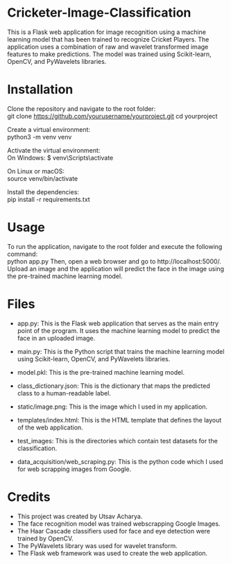 # Cricketer-Image-Classification
This is a Flask web application for image recognition using a machine learning model that has been trained to recognize Cricket Players. The application uses a combination of raw and wavelet transformed image features to make predictions. The model was trained using Scikit-learn, OpenCV, and PyWavelets libraries.

# Installation

Clone the repository and navigate to the root folder:  
git clone https://github.com/yourusername/yourproject.git
cd yourproject

Create a virtual environment:  
python3 -m venv venv

Activate the virtual environment:  
On Windows:
$ venv\Scripts\activate

On Linux or macOS:  
source venv/bin/activate

Install the dependencies:  
pip install -r requirements.txt

# Usage
To run the application, navigate to the root folder and execute the following command:  
python app.py
Then, open a web browser and go to http://localhost:5000/.
Upload an image and the application will predict the face in the image using the pre-trained machine learning model.

# Files
* app.py: This is the Flask web application that serves as the main entry point of the program. It uses the machine learning model to predict the face in an uploaded image.

* main.py: This is the Python script that trains the machine learning model using Scikit-learn, OpenCV, and PyWavelets libraries.

* model.pkl: This is the pre-trained machine learning model.

* class_dictionary.json: This is the dictionary that maps the predicted class to a human-readable label.

* static/image.png: This is the image which I used in my application.

* templates/index.html: This is the HTML template that defines the layout of the web application.

* test_images: This is the directories which contain test datasets for the classification.

* data_acquisition/web_scraping.py: This is the python code which I used for web scrapping images from Google.

# Credits
* This project was created by Utsav Acharya.
* The face recognition model was trained webscrapping Google Images.
* The Haar Cascade classifiers used for face and eye detection were trained by OpenCV.
* The PyWavelets library was used for wavelet transform.
* The Flask web framework was used to create the web application.

 



